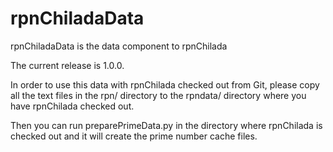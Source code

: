 # rpnChiladaData

rpnChiladaData is the data component to rpnChilada

The current release is 1.0.0.

In order to use this data with rpnChilada checked out from Git, please copy
all the text files in the rpn/ directory to the rpndata/ directory where you
have rpnChilada checked out.

Then you can run preparePrimeData.py in the directory where rpnChilada is
checked out and it will create the prime number cache files.

